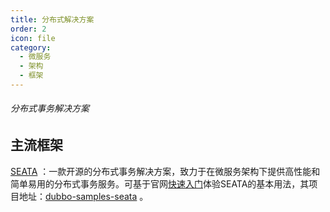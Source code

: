 ```yaml
---
title: 分布式解决方案
order: 2
icon: file
category:
  - 微服务	
  - 架构
  - 框架
---
```




###### 分布式事务解决方案

## 主流框架

[SEATA](https://seata.apache.org/zh-cn/) ：一款开源的分布式事务解决方案，致力于在微服务架构下提供高性能和简单易用的分布式事务服务。可基于官网[快速入门](https://seata.apache.org/zh-cn/docs/user/quickstart/)体验SEATA的基本用法，其项目地址：[dubbo-samples-seata](https://github.com/apache/incubator-seata-samples/tree/master/at-sample/dubbo-samples-seata) 。 

